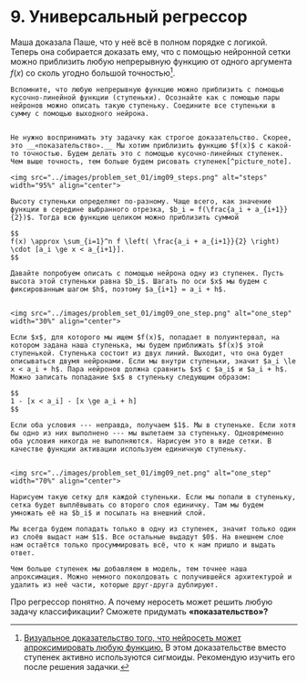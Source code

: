 # 9. Универсальный регрессор

Маша доказала Паше, что у неё всё в полном порядке с логикой. Теперь она собирается доказать ему, что с помощью  нейронной сетки можно приблизить любую непрерывную функцию от одного аргумента $f(x)$ со сколь угодно большой точностью[^proof_note].

```{dropdown} Подсказка
Вспомните, что любую непрерывную функцию можно приблизить с помощью кусочно-линейной функции (ступеньки). Осознайте как с помощью пары нейронов можно описать такую ступеньку. Соедините все ступеньки в сумму с помощью выходного нейрона. 
```

```{dropdown} Решение

Не нужно воспринимать эту задачку как строгое доказательство. Скорее, это __«показательство».__ Мы хотим приблизить функцию $f(x)$ с какой-то точностью. Будем делать это с помощью кусочно-линейных ступенек. Чем выше точность, тем больше будем рисовать ступенек[^picture_note].

<img src="../images/problem_set_01/img09_steps.png" alt="steps" width="95%" align="center">

Высоту ступеньки определяют по-разному. Чаще всего, как значение функции в середине выбранного отрезка, $b_i = f(\frac{a_i + a_{i+1}}{2})$. Тогда всю функцию целиком можно приблизить суммой

$$
f(x) \approx \sum_{i=1}^n f \left( \frac{a_i + a_{i+1}}{2} \right) \cdot [a_i \ge x < a_{i+1}].
$$

Давайте попробуем описать с помощью нейрона одну из ступенек. Пусть высота этой ступеньки равна $b_i$. Шагать по оси $x$ мы будем с фиксированным шагом $h$, поэтому $a_{i+1} = a_i + h$.


<img src="../images/problem_set_01/img09_one_step.png" alt="one_step" width="30%" align="center">

Если $x$, для которого мы ищем $f(x)$, попадает в полуинтервал, на котором задана наша ступенька, мы будем приближать $f(x)$ этой ступенькой. Ступенька состоит из двух линий. Выходит, что она будет описываться двумя нейронами. Если мы внутри ступеньки, значит $a_i \le x < a_i + h$. Пара нейронов должна сравнить $x$ с $a_i$ и $a_i + h$. Можно записать попадание $x$ в ступеньку следующим образом:

$$
1 - [x < a_i] - [x \ge a_i + h]
$$

Если оба условия --- неправда, получаем $1$. Мы в ступеньке. Если хотя бы одно из них выполнено --- мы вылетаем за ступеньку. Одновременно оба условия никогда не выполняются. Нарисуем это в виде сетки. В качестве функции активации используем единичную ступеньку. 


<img src="../images/problem_set_01/img09_net.png" alt="one_step" width="70%" align="center">

Нарисуем такую сетку для каждой ступеньки. Если мы попали в ступеньку, сетка будет выплёвывать со второго слоя единичку. Там мы будем умножать её на $b_i$ и посылать на внешний слой. 

Мы всегда будем попадать только в одну из ступенек, значит только один из слоёв выдаст нам $1$. Все остальные выдадут $0$. На внешнем слое нам остаётся только просуммировать всё, что к нам пришло и выдать ответ. 

Чем больше ступенек мы добавляем в модель, тем точнее наша апроксимация. Можно немного поколдовать с получившейся архитектурой и удалить из неё части, которые друг-друга дублируют. 

```

Про регрессор понятно. А почему неросеть может решить любую задачу классификации? Сможете придумать __«показательство»?__

[^proof_note]: [Визуальное доказательство того, что нейросеть может апроксимировать любую функцию.](http://neuralnetworksanddeeplearning.com/chap4.html) В этом доказательстве вместо ступенек активно используются сигмоиды. Рекомендую изучить его после решения задачки. 
[^picture_note]: Картинка со ступеньками взята [со статьи с медиума](https://medium.com/analytics-vidhya/you-dont-understand-neural-networks-until-you-understand-the-universal-approximation-theorem-85b3e7677126)
